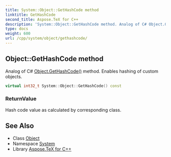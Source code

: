 ```yaml
---
title: System::Object::GetHashCode method
linktitle: GetHashCode
second_title: Aspose.TeX for C++
description: 'System::Object::GetHashCode method. Analog of C# Object.GetHashCode() method. Enables hashing of custom objects in C++.'
type: docs
weight: 600
url: /cpp/system/object/gethashcode/
---
```

## Object::GetHashCode method


Analog of C# [Object.GetHashCode()](./) method. Enables hashing of custom objects.

```cpp
virtual int32_t System::Object::GetHashCode() const
```


### ReturnValue

Hash code value as calculated by corresponding class.

## See Also

* Class [Object](../)
* Namespace [System](../../)
* Library [Aspose.TeX for C++](../../../)
